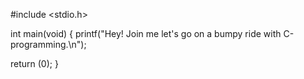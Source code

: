 #include <stdio.h>

int main(void) 
{
	 printf("Hey! Join me let's go on a bumpy ride with C-programming.\n");

return (0);
 }
